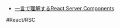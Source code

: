 
- [一言で理解するReact Server Components](https://zenn.dev/uhyo/articles/react-server-components-multi-stage)

#React/RSC
